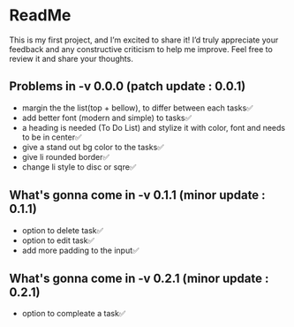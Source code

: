 # ReadMe
This is my first project, and I’m excited to share it! I’d truly appreciate your feedback and any constructive criticism to help me improve. Feel free to review it and share your thoughts.

## Problems in -v 0.0.0 (patch update : 0.0.1)

- margin the the list(top + bellow), to differ between each tasks✅
- add better font (modern and simple) to tasks✅
- a heading is needed (To Do List) and stylize it with color, font and needs to be in center✅
- give a stand out bg color to the tasks✅
- give li rounded border✅
- change li style to disc or sqre✅

## What's gonna come in -v 0.1.1 (minor update : 0.1.1)

- option to delete task✅
- option to edit task✅
- add more padding to the input✅

## What's gonna come in -v 0.2.1 (minor update : 0.2.1)

- option to compleate a task✅
